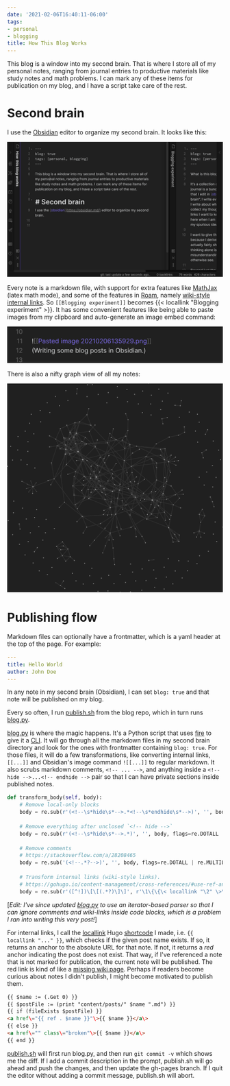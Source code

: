 ```yaml
---
date: '2021-02-06T16:40:11-06:00'
tags:
- personal
- blogging
title: How This Blog Works
---
```


This blog is a window into my second brain. That is where I store all of my personal notes, ranging from journal entries to productive materials like study notes and math problems. I can mark any of these items for publication on my blog, and I have a script take care of the rest.

# Second brain
I use the [Obsidian](https://obsidian.md/) editor to organize my second brain. It looks like this:

![](</Pasted image 20210206135929.png> "Writing some blog posts in Obsidian.")

Every note is a markdown file, with support for extra features like [MathJax](https://www.mathjax.org/) (latex math mode), and some of the features in [Roam](https://roamresearch.com/), namely [wiki-style internal links](https://publish.obsidian.md/help/How+to/Format+your+notes). So `[[Blogging experiment]]` becomes {{< locallink "Blogging experiment" >}}. It has some convenient features like being able to paste images from my clipboard and auto-generate an image embed command: 

![](</Pasted image 20210206140636.png> "Previous screenshot I pasted into this very markdown file.")

There is also a nifty graph view of all my notes:

![](</Pasted image 20210206140906.png> "Looks like a constellation! Each node is a markdown file. Each edge is due to one file linking to another with `[[...]]`. I'm not yet sure how helpful this is, but it's nice to have a way to look at everything at once, in lieu of a traditional hierarchical structure.")

# Publishing flow
Markdown files can optionally have a frontmatter, which is a yaml header at the top of the page. For example:

```yaml
---
title: Hello World
author: John Doe
---
```

In any note in my second brain (Obsidian), I can set `blog: true` and that note will be published on my blog.

Every so often, I run [publish.sh](https://github.com/danabo/blog/blob/master/publish.sh) from the blog repo, which in turn runs [blog.py](https://github.com/danabo/blog/blob/master/blog.py).

[blog.py](https://github.com/danabo/blog/blob/master/blog.py) is where the magic happens. It's a Python script that uses [fire](https://github.com/google/python-fire) to give it a [CLI](https://en.wikipedia.org/wiki/Command-line_interface). It will go through all the markdown files in my second brain directory and look for the ones with frontmatter containing `blog: true`. For those files, it will do a few transformations, like converting internal links, `[[...]]` and Obsidian's image command `![[...]]` to regular markdown. It also scrubs markdown comments, `<!-- ... -->`, and anything inside a `<!-- hide -->...<!-- endhide -->` pair so that I can have private sections inside published notes.

```python
def transform_body(self, body):
    # Remove local-only blocks
    body = re.sub(r'(<!--\s*hide\s*-->.*<!--\s*endhide\s*-->)', '', body, flags=re.DOTALL | re.MULTILINE)

    # Remove everything after unclosed `<!-- hide -->`
    body = re.sub(r'(<!--\s*hide\s*-->.*)', '', body, flags=re.DOTALL | re.MULTILINE)

    # Remove comments
    # https://stackoverflow.com/a/28208465
    body = re.sub('(<!--.*?-->)', '', body, flags=re.DOTALL | re.MULTILINE)

    # Transform internal links (wiki-style links).
    # https://gohugo.io/content-management/cross-references/#use-ref-and-relref
    body = re.sub(r'([^!])\[\[(.*?)\]\]', r'\1\{\{\< locallink "\2" \>\}\}', body, flags=re.DOTALL)
```

[*Edit: I've since updated [blog.py](https://github.com/danabo/blog/blob/master/blog.py) to use an iterator-based parser so that I can ignore comments and wiki-links inside code blocks, which is a problem I ran into writing this very post!*]

For internal links, I call the [locallink](https://github.com/danabo/blog/blob/master/layouts/shortcodes/locallink.html) Hugo [shortcode](https://gohugo.io/content-management/shortcodes/) I made, i.e. `{{ locallink "..." }}`, which checks if the given post name exists. If so, it returns an anchor to the absolute URL for that note. If not, it returns a *red* anchor indicating the post does not exist. That way, if I've referenced a note that is not marked for publication, the current note will be published. The red link is kind of like a [missing wiki page](https://en.wikipedia.org/wiki/Wikipedia:Red_link). Perhaps if readers become curious about notes I didn't publish, I might become motivated to publish them.

```html
{{ $name := (.Get 0) }}
{{ $postFile := (print "content/posts/" $name ".md") }}
{{ if (fileExists $postFile) }}
<a href\="{{ ref . $name }}"\>{{ $name }}</a\>
{{ else }}
<a href\="" class\="broken"\>{{ $name }}</a\>
{{ end }}
```

[publish.sh](https://github.com/danabo/blog/blob/master/publish.sh) will first run blog.py, and then run `git commit -v` which shows me the diff. If I add a commit description in the prompt, publish.sh will go ahead and push the changes, and then update the gh-pages branch. If I quit the editor without adding a commit message, publish.sh will abort.
